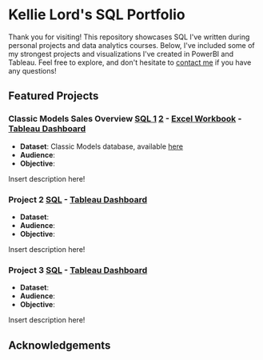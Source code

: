 # Kellie Lord's SQL Portfolio 
Thank you for visiting! This repository showcases SQL I've written during personal projects and data analytics courses. Below, I've included some of my strongest projects and visualizations I've created in PowerBI and Tableau. Feel free to explore, and don't hesitate to [contact me](https://www.linkedin.com/in/kellielord/) if you have any questions! 
## Featured Projects

### Classic Models Sales Overview [SQL 1](https://github.com/kellielord/SQL-Portfolio/blob/main/Classic%20Models%20Sales%20Overview) [2]() - [Excel Workbook]() - [Tableau Dashboard]()
- **Dataset**: Classic Models database, available [here]()
- **Audience**: 
- **Objective**:

Insert description here!
### Project 2 [SQL]() - [Tableau Dashboard]()
- **Dataset**:
- **Audience**:
- **Objective**:

Insert description here!
### Project 3 [SQL]() - [Tableau Dashboard]()
- **Dataset**:
- **Audience**:
- **Objective**:

Insert description here!

## Acknowledgements
